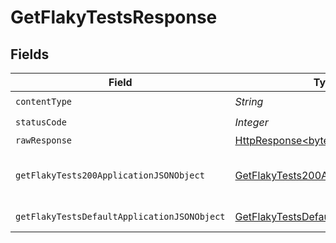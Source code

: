 # GetFlakyTestsResponse


## Fields

| Field                                                                                                                    | Type                                                                                                                     | Required                                                                                                                 | Description                                                                                                              |
| ------------------------------------------------------------------------------------------------------------------------ | ------------------------------------------------------------------------------------------------------------------------ | ------------------------------------------------------------------------------------------------------------------------ | ------------------------------------------------------------------------------------------------------------------------ |
| `contentType`                                                                                                            | *String*                                                                                                                 | :heavy_check_mark:                                                                                                       | N/A                                                                                                                      |
| `statusCode`                                                                                                             | *Integer*                                                                                                                | :heavy_check_mark:                                                                                                       | N/A                                                                                                                      |
| `rawResponse`                                                                                                            | [HttpResponse<byte[]>](https://docs.oracle.com/en/java/javase/11/docs/api/java.net.http/java/net/http/HttpResponse.html) | :heavy_minus_sign:                                                                                                       | N/A                                                                                                                      |
| `getFlakyTests200ApplicationJSONObject`                                                                                  | [GetFlakyTests200ApplicationJSON](../../models/operations/GetFlakyTests200ApplicationJSON.md)                            | :heavy_minus_sign:                                                                                                       | A list of flaky tests for a project                                                                                      |
| `getFlakyTestsDefaultApplicationJSONObject`                                                                              | [GetFlakyTestsDefaultApplicationJSON](../../models/operations/GetFlakyTestsDefaultApplicationJSON.md)                    | :heavy_minus_sign:                                                                                                       | Error response.                                                                                                          |